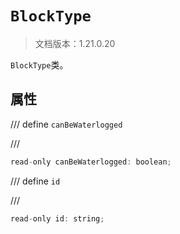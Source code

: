 # `BlockType`

> 文档版本：1.21.0.20

`BlockType`类。

## 属性

/// define
`canBeWaterlogged`


///

```js
read-only canBeWaterlogged: boolean;
```


/// define
`id`


///

```js
read-only id: string;
```

